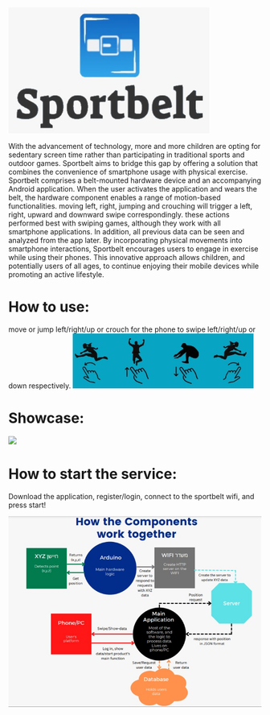 <img src="app/src/main/res/drawable-mdpi/Sportbelt - logo.jpeg" width="400" height="250" />

With the advancement of technology, more and more children are opting for sedentary screen time rather than participating in traditional sports and outdoor games. Sportbelt aims to bridge this gap by offering a solution that combines the convenience of smartphone usage with physical exercise.
Sportbelt comprises a belt-mounted hardware device and an accompanying Android application. When the user activates the application and wears the belt, the hardware component enables a range of motion-based functionalities. moving left, right, jumping and crouching will trigger a left, right, upward and downward swipe correspondingly. these actions performed best with swiping games, although they work with all smartphone applications. In addition, all previous data can be seen and analyzed from the app later.
By incorporating physical movements into smartphone interactions, Sportbelt encourages users to engage in exercise while using their phones. This innovative approach allows children, and potentially users of all ages, to continue enjoying their mobile devices while promoting an active lifestyle.
# How to use:
move or jump left/right/up or crouch for the phone to swipe left/right/up or down respectively.
<img src="app/src/main/res/drawable-mdpi/move_to_swipe.png" />

# Showcase:
<img src="app/src/main/res/drawable-mdpi/showcase.gif" />


# How to start the service:
Download the application, register/login, connect to the sportbelt wifi, and press start!

<img src="app/src/main/res/drawable-mdpi/components.jpeg" />

